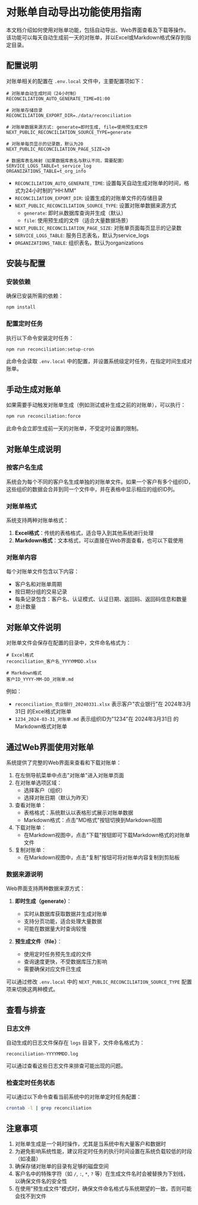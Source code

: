 # 对账单自动导出功能使用指南

本文档介绍如何使用对账单功能，包括自动导出、Web界面查看及下载等操作。该功能可以每天自动生成前一天的对账单，并以Excel或Markdown格式保存到指定目录。

## 配置说明

对账单相关的配置在 `.env.local` 文件中，主要配置项如下：

```
# 对账单自动生成时间（24小时制）
RECONCILIATION_AUTO_GENERATE_TIME=01:00

# 对账单存储目录
RECONCILIATION_EXPORT_DIR=./data/reconciliation

# 对账单数据来源方式: generate=即时生成, file=使用预生成文件
NEXT_PUBLIC_RECONCILIATION_SOURCE_TYPE=generate

# 对账单每页显示的记录数，默认为20
NEXT_PUBLIC_RECONCILIATION_PAGE_SIZE=20

# 数据库表名映射（如果数据库表名与默认不同，需要配置）
SERVICE_LOGS_TABLE=t_service_log
ORGANIZATIONS_TABLE=t_org_info
```

- `RECONCILIATION_AUTO_GENERATE_TIME`: 设置每天自动生成对账单的时间，格式为24小时制的"HH:MM"
- `RECONCILIATION_EXPORT_DIR`: 设置生成的对账单文件的存储目录
- `NEXT_PUBLIC_RECONCILIATION_SOURCE_TYPE`: 设置对账单数据来源方式
  - `generate`: 即时从数据库查询并生成（默认）
  - `file`: 使用预生成的文件（适合大量数据场景）
- `NEXT_PUBLIC_RECONCILIATION_PAGE_SIZE`: 对账单页面每页显示的记录数
- `SERVICE_LOGS_TABLE`: 服务日志表名，默认为service_logs
- `ORGANIZATIONS_TABLE`: 组织表名，默认为organizations

## 安装与配置

### 安装依赖

确保已安装所需的依赖：

```bash
npm install
```

### 配置定时任务

执行以下命令安装定时任务：

```bash
npm run reconciliation:setup-cron
```

此命令会读取 `.env.local` 中的配置，并设置系统级定时任务，在指定时间生成对账单。

## 手动生成对账单

如果需要手动触发对账单生成（例如测试或补生成之前的对账单），可以执行：

```bash
npm run reconciliation:force
```

此命令会立即生成前一天的对账单，不受定时设置的限制。

## 对账单生成说明

### 按客户名生成

系统会为每个不同的客户名生成单独的对账单文件。如果一个客户有多个组织ID，这些组织的数据会合并到同一个文件中，并在表格中显示相应的组织ID列。

### 对账单格式

系统支持两种对账单格式：

1. **Excel格式**：传统的表格格式，适合导入到其他系统进行处理
2. **Markdown格式**：文本格式，可以直接在Web界面查看，也可以下载使用

### 对账单内容

每个对账单文件包含以下内容：
- 客户名和对账单周期
- 按日期分组的交易记录
- 每条记录包含：客户名、认证模式、认证日期、返回码、返回码信息和数量
- 总计数量

## 对账单文件说明

对账单文件会保存在配置的目录中，文件命名格式为：

```
# Excel格式
reconciliation_客户名_YYYYMMDD.xlsx

# Markdown格式
客户ID_YYYY-MM-DD_对账单.md
```

例如：
- `reconciliation_农业银行_20240331.xlsx` 表示客户"农业银行"在 2024年3月31日 的Excel格式对账单
- `1234_2024-03-31_对账单.md` 表示组织ID为"1234"在 2024年3月31日 的Markdown格式对账单

## 通过Web界面使用对账单

系统提供了完整的Web界面来查看和下载对账单：

1. 在左侧导航菜单中点击"对账单"进入对账单页面
2. 在对账单选项区域：
   - 选择客户（组织）
   - 选择对账日期（默认为昨天）
3. 查看对账单：
   - 表格格式：系统默认以表格形式展示对账单数据
   - Markdown格式：点击"MD格式"按钮切换到Markdown视图
4. 下载对账单：
   - 在Markdown视图中，点击"下载"按钮即可下载Markdown格式的对账单文件
5. 复制对账单：
   - 在Markdown视图中，点击"复制"按钮可将对账单内容复制到剪贴板

### 数据来源说明

Web界面支持两种数据来源方式：

1. **即时生成（generate）**：
   - 实时从数据库获取数据并生成对账单
   - 支持分页功能，适合处理大量数据
   - 可能在数据量大时查询较慢

2. **预生成文件（file）**：
   - 使用定时任务预先生成的文件
   - 查询速度更快，不受数据库压力影响
   - 需要确保对应文件已生成

可以通过修改 `.env.local` 中的 `NEXT_PUBLIC_RECONCILIATION_SOURCE_TYPE` 配置项来切换这两种模式。

## 查看与排查

### 日志文件

自动生成的日志文件保存在 `logs` 目录下，文件命名格式为：

```
reconciliation-YYYYMMDD.log
```

可以通过查看这些日志文件来排查可能出现的问题。

### 检查定时任务状态

可以通过以下命令查看当前系统中的对账单定时任务配置：

```bash
crontab -l | grep reconciliation
```

## 注意事项

1. 对账单生成是一个耗时操作，尤其是当系统中有大量客户和数据时
2. 为避免影响系统性能，建议将定时任务的执行时间设置在系统负载较低的时段（如凌晨）
3. 确保存储对账单的目录有足够的磁盘空间
4. 客户名中的特殊字符（如 `/`, `:`, `*`, `?` 等）在生成文件名时会被替换为下划线，以确保文件名的安全性
5. 在使用"预生成文件"模式时，确保文件命名格式与系统期望的一致，否则可能会找不到文件 